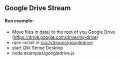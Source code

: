 ## Google Drive Stream

#### Run example:

- Move files in [data/](/data) to the root of you Google Drive (https://drive.google.com/drive/my-drive)
- npm install in [/src/streams/googledrive](/src/streams/googledrive)
- start Qlik Sense Desktop
- node examples/googledrive.js
